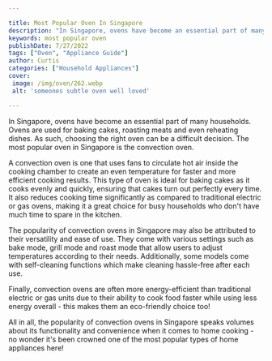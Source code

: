 ```yaml
---

title: Most Popular Oven In Singapore
description: "In Singapore, ovens have become an essential part of many households. Ovens are used for baking cakes, roasting meats and even reh...lets find out"
keywords: most popular oven
publishDate: 7/27/2022
tags: ["Oven", "Appliance Guide"]
author: Curtis
categories: ["Household Appliances"]
cover: 
 image: /img/oven/262.webp
 alt: 'someones subtle oven well loved'

---
```


In Singapore, ovens have become an essential part of many households. Ovens are used for baking cakes, roasting meats and even reheating dishes. As such, choosing the right oven can be a difficult decision. The most popular oven in Singapore is the convection oven.

A convection oven is one that uses fans to circulate hot air inside the cooking chamber to create an even temperature for faster and more efficient cooking results. This type of oven is ideal for baking cakes as it cooks evenly and quickly, ensuring that cakes turn out perfectly every time. It also reduces cooking time significantly as compared to traditional electric or gas ovens, making it a great choice for busy households who don't have much time to spare in the kitchen.

The popularity of convection ovens in Singapore may also be attributed to their versatility and ease of use. They come with various settings such as bake mode, grill mode and roast mode that allow users to adjust temperatures according to their needs. Additionally, some models come with self-cleaning functions which make cleaning hassle-free after each use. 

Finally, convection ovens are often more energy-efficient than traditional electric or gas units due to their ability to cook food faster while using less energy overall - this makes them an eco-friendly choice too! 

All in all, the popularity of convection ovens in Singapore speaks volumes about its functionality and convenience when it comes to home cooking - no wonder it's been crowned one of the most popular types of home appliances here!
